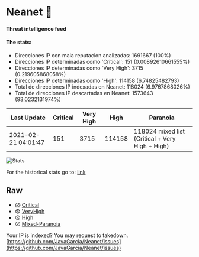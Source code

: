 # Neanet :hocho:
#### Threat intelligence feed
#### The stats:

- Direcciones IP con mala reputacion analizadas: 1691667 (100%)
- Direcciones IP determinadas como 'Critical':  151 (0.00892610661555%)
- Direcciones IP determinadas como 'Very High':  3715 (0.219605868058%)
- Direcciones IP determinadas como 'High':  114158 (6.74825482793)
- Total de direcciones IP indexadas en Neanet:  118024 (6.9767868026%)
- Total de direcciones IP descartadas en Neanet:  1573643 (93.0232131974%)

| Last Update | Critical | Very High | High | Paranoia |
| --- | --- | --- | --- | --- |
| 2021-02-21 04:01:47 | 151 | 3715 | 114158 | 118024 mixed list (Critical + Very High + High)|

![Stats](https://docs.google.com/spreadsheets/d/e/2PACX-1vSnaNMIXVabIpDJjufMlzH7poXnshF3mgd8Is1g9ytUEzVsP5my4Trn8f-xkoLLQ38xpL3HtmUexLo6/pubchart?oid=501124687&format=image)

For the historical stats go to: [link](/stats.csv)
## Raw
- :scream: [Critical](https://raw.githubusercontent.com/JavaGarcia/Neanet/master/blacklists/neanet_critical.txt)
- :fearful: [VeryHigh](https://raw.githubusercontent.com/JavaGarcia/Neanet/master/blacklists/neanet_veryHigh.txtt)
- :frowning: [High](https://raw.githubusercontent.com/JavaGarcia/Neanet/master/blacklists/neanet_high.txt)
- :dizzy_face: [Mixed-Paranoia](https://raw.githubusercontent.com/JavaGarcia/Neanet/master/blacklists/neanet_all.txt)


Your IP is indexed? You may request to takedown. [https://github.com/JavaGarcia/Neanet/issues](https://github.com/JavaGarcia/Neanet/issues)





























































































































































































































































































































































































































































































































































































































































































































































































































































































































































































































































































































































































































































































































































































































































































































































































































































































































































































































































































































































































































































































































































































































































































































































































































































































































































































































































































































































































































































































































































































































































































































































































































































































































































































































































































































































































































































































































































































































































































































































































































































































































































































































































































































































































































































































































